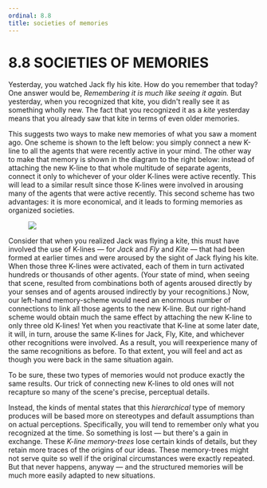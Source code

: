 ```yaml
---
ordinal: 8.8
title: societies of memories
---
```


# 8.8 SOCIETIES OF MEMORIES 

<p>Yesterday, you watched Jack fly his kite. How do you remember that today? One answer would be, <em>Remembering it is much like seeing it again.</em> But yesterday, when you recognized that kite, you didn't really see it as something wholly new. The fact that you recognized it as a <em>kite</em> yesterday means that you already saw that kite in terms of even older memories.</p>
<p>This suggests two ways to make new memories of what you saw a moment ago. One scheme is shown to the left below: you simply connect a new K-line to all the agents that were recently active in your mind. The other way to make that memory is shown in the diagram to the right below: instead of attaching the new K-line to that whole multitude of separate agents, connect it only to whichever of your older K-lines were active recently. This will lead to a similar result since those K-lines were involved in arousing many of the agents that were active recently. This second scheme has two advantages: it is more economical, and it leads to forming memories as organized societies.</p>
<figure><img src="../images/ch8/8-7.png"/></figure>
<p>Consider that when you realized Jack was flying a kite, this must have involved the use of K-lines &mdash; for <em>Jack</em> and <em>Fly</em> and <em>Kite</em> &mdash; that had been formed at earlier times and were aroused by the sight of Jack flying his kite. When those three K-lines were activated, each of them in turn activated hundreds or thousands of other agents. (Your state of mind, when seeing that scene, resulted from combinations both of agents aroused directly by your senses and of agents aroused indirectly by your recognitions.) Now, our left-hand memory-scheme would need an enormous number of connections to link all those agents to the new K-line. But our right-hand scheme would obtain much the same effect by attaching the new K-line to only three old K-lines! Yet when you reactivate that K-line at some later date, it will, in turn, arouse the same K-lines for Jack, Fly, Kite, and whichever other recognitions were involved. As a result, you will reexperience many of the same recognitions as before. To that extent, you will feel and act as though you were back in the same situation again.</p>
<p>To be sure, these two types of memories would not produce exactly the same results. Our trick of connecting new K-lines to old ones will not recapture so many of the scene's precise, perceptual details.</p>
<p>Instead, the kinds of mental states that this <em>hierarchical</em> type of memory produces will be based more on stereotypes and default assumptions than on actual perceptions. Specifically, you will tend to remember only what you recognized at the time. So something is lost &mdash; but there's a gain in exchange. These <em>K-line memory-trees</em> lose certain kinds of details, but they retain more traces of the origins of our ideas. These memory-trees might not serve quite so well if the original circumstances were exactly repeated. But that never happens, anyway &mdash; and the structured memories will be much more easily adapted to new situations.</p>